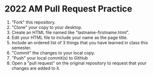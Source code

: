 # 2022 AM Pull Request Practice

 1. "Fork" this repository.
 2. "Clone" your copy to your desktop.
 3. Create an HTML file named like "lastname-firstname.html".
 4. Edit your HTML file to include your name as the page title.
 5. Include an ordered list of 3 things that you have learned in class this semester.
 6. "Commit" the changes to your local copy.
 7. "Push" your local commit(s) to GitHub
 8. Open a "pull request" on the original repository to request that your changes are added to it.
